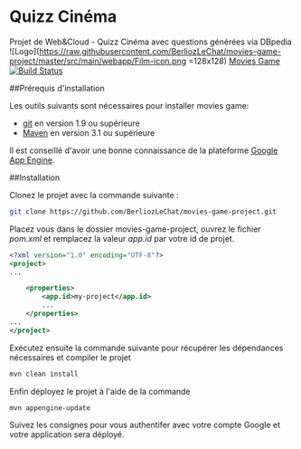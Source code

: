 # Quizz Cinéma
Projet de Web&amp;Cloud - Quizz Cinéma avec questions générées via DBpedia
![Logo](https://raw.githubusercontent.com/BerliozLeChat/movies-game-project/master/src/main/webapp/Film-icon.png =128x128)
[Movies Game](https://moviesgameoff.appspot.com/ "le site Movies Game")
[![Build Status](https://travis-ci.org/BerliozLeChat/movies-game-project.svg?branch=master)](https://travis-ci.org/BerliozLeChat/movies-game-project)

##Prérequis d'installation

Les outils suivants sont nécessaires pour installer movies game:
* [git](https://git-scm.com/) en version 1.9 ou supérieure
* [Maven](https://maven.apache.org/) en version 3.1 ou supérieure

Il est conseillé d'avoir une bonne connaissance de la plateforme [Google App Engine](https://cloud.google.com/appengine/docs).

##Installation

Clonez le projet avec la commande suivante :
```bash
git clone https://github.com/BerliozLeChat/movies-game-project.git
```
Placez vous dans le dossier movies-game-project, ouvrez le fichier *pom.xml* et remplacez la valeur *app.id* par votre id de projet.
```xml
<?xml version="1.0" encoding="UTF-8"?>
<project>
...

    <properties>
        <app.id>my-project</app.id>
        ...
    </properties>
...
</project>
```

Exécutez ensuite la commande suivante pour récupérer les dépendances nécessaires et compiler le projet
```bash
mvn clean install
```

Enfin déployez le  projet à l'aide de la commande
```bash
mvn appengine-update
```
Suivez les consignes pour vous authentifer avec votre compte Google et votre application sera déployé.

